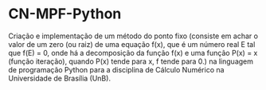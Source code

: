 # CN-MPF-Python
Criação e implementação de um método do ponto fixo (consiste em achar o valor de um zero (ou raiz) de uma equação f(x), que é um número real E tal que f(E) = 0, onde há a decomposição da função f(x) e uma função P(x) = x (função iteração), quando P(x) tende para x, f tende para 0.) na linguagem de programação Python para a disciplina de Cálculo Numérico na Universidade de Brasília (UnB).
